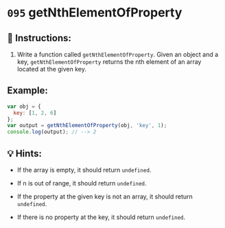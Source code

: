 # `095` getNthElementOfProperty 

## 📝 Instructions: 

1. Write a function called `getNthElementOfProperty`. Given an object and a key, `getNthElementOfProperty` returns the nth element of an array located at the given key.

## Example:

```js
var obj = {
  key: [1, 2, 6]
};
var output = getNthElementOfProperty(obj, 'key', 1);
console.log(output); // --> 2
```

## 💡 Hints:

+ If the array is empty, it should return `undefined`.

+ If n is out of range, it should return `undefined`.

+ If the property at the given key is not an array, it should return `undefined`.

+ If there is no property at the key, it should return `undefined`.
